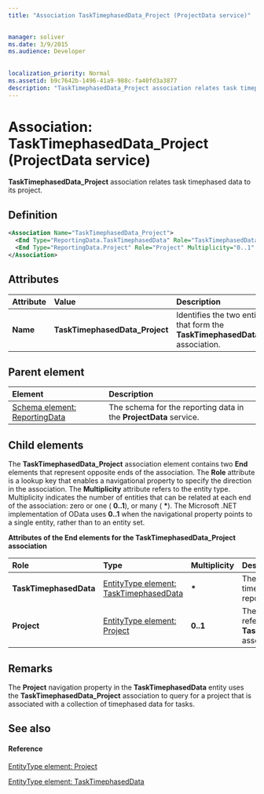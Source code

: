 ```yaml
---
title: "Association TaskTimephasedData_Project (ProjectData service)"

 
manager: soliver
ms.date: 3/9/2015
ms.audience: Developer
 
 
localization_priority: Normal
ms.assetid: b9c7642b-1496-41a9-988c-fa40fd3a3877
description: "TaskTimephasedData_Project association relates task timephased data to its project."
---
```


# Association: TaskTimephasedData_Project (ProjectData service)

 **TaskTimephasedData_Project** association relates task timephased data to its project. 
  
## Definition

```XML
<Association Name="TaskTimephasedData_Project">
  <End Type="ReportingData.TaskTimephasedData" Role="TaskTimephasedData" Multiplicity="*" />
  <End Type="ReportingData.Project" Role="Project" Multiplicity="0..1" />
</Association>
```

## Attributes

|**Attribute**|**Value**|**Description**|
|:-----|:-----|:-----|
|**Name** <br/> |**TaskTimephasedData_Project** <br/> |Identifies the two entity types that form the **TaskTimephasedData_Project** association.  <br/> |
   
## Parent element

|**Element**|**Description**|
|:-----|:-----|
|[Schema element: ReportingData](schema-reportingdata-projectdata-service.md) <br/> |The schema for the reporting data in the **ProjectData** service.  <br/> |
   
## Child elements

The **TaskTimephasedData_Project** association element contains two **End** elements that represent opposite ends of the association. The **Role** attribute is a lookup key that enables a navigational property to specify the direction in the association. The **Multiplicity** attribute refers to the entity type. Multiplicity indicates the number of entities that can be related at each end of the association: zero or one ( **0..1**), or many ( **\***). The Microsoft .NET implementation of OData uses **0..1** when the navigational property points to a single entity, rather than to an entity set. 
  
**Attributes of the End elements for the TaskTimephasedData_Project association**

|**Role**|**Type**|**Multiplicity**|**Description**|
|:-----|:-----|:-----|:-----|
|**TaskTimephasedData** <br/> |[EntityType element: TaskTimephasedData](entitytype-tasktimephaseddata-projectdata-service.md) <br/> |**\*** <br/> |The collection of task timephased data in the reporting tables.  <br/> |
|**Project** <br/> |[EntityType element: Project](entitytype-project-projectdata-service.md) <br/> |**0..1** <br/> |The project object that is referenced in the **TaskTimephasedData_Project** association.  <br/> |
   
## Remarks

The **Project** navigation property in the **TaskTimephasedData** entity uses the **TaskTimephasedData_Project** association to query for a project that is associated with a collection of timephased data for tasks. 
  
## See also

#### Reference

[EntityType element: Project](entitytype-project-projectdata-service.md)
  
[EntityType element: TaskTimephasedData](entitytype-tasktimephaseddata-projectdata-service.md)


